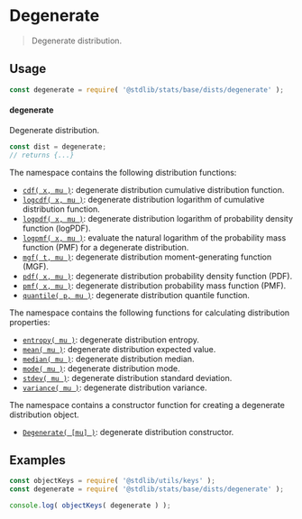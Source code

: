 <!--

@license Apache-2.0

Copyright (c) 2018 The Stdlib Authors.

Licensed under the Apache License, Version 2.0 (the "License");
you may not use this file except in compliance with the License.
You may obtain a copy of the License at

   http://www.apache.org/licenses/LICENSE-2.0

Unless required by applicable law or agreed to in writing, software
distributed under the License is distributed on an "AS IS" BASIS,
WITHOUT WARRANTIES OR CONDITIONS OF ANY KIND, either express or implied.
See the License for the specific language governing permissions and
limitations under the License.

-->

# Degenerate

> Degenerate distribution.

<section class="usage">

## Usage

```javascript
const degenerate = require( '@stdlib/stats/base/dists/degenerate' );
```

#### degenerate

Degenerate distribution.

```javascript
const dist = degenerate;
// returns {...}
```

The namespace contains the following distribution functions:

<!-- <toc pattern="*+(cdf|pdf|pmf|mgf|quantile)*"> -->

<div class="namespace-toc">

-   <span class="signature">[`cdf( x, mu )`][@stdlib/stats/base/dists/degenerate/cdf]</span><span class="delimiter">: </span><span class="description">degenerate distribution cumulative distribution function.</span>
-   <span class="signature">[`logcdf( x, mu )`][@stdlib/stats/base/dists/degenerate/logcdf]</span><span class="delimiter">: </span><span class="description">degenerate distribution logarithm of cumulative distribution function.</span>
-   <span class="signature">[`logpdf( x, mu )`][@stdlib/stats/base/dists/degenerate/logpdf]</span><span class="delimiter">: </span><span class="description">degenerate distribution logarithm of probability density function (logPDF).</span>
-   <span class="signature">[`logpmf( x, mu )`][@stdlib/stats/base/dists/degenerate/logpmf]</span><span class="delimiter">: </span><span class="description">evaluate the natural logarithm of the probability mass function (PMF) for a degenerate distribution.</span>
-   <span class="signature">[`mgf( t, mu )`][@stdlib/stats/base/dists/degenerate/mgf]</span><span class="delimiter">: </span><span class="description">degenerate distribution moment-generating function (MGF).</span>
-   <span class="signature">[`pdf( x, mu )`][@stdlib/stats/base/dists/degenerate/pdf]</span><span class="delimiter">: </span><span class="description">degenerate distribution probability density function (PDF).</span>
-   <span class="signature">[`pmf( x, mu )`][@stdlib/stats/base/dists/degenerate/pmf]</span><span class="delimiter">: </span><span class="description">degenerate distribution probability mass function (PMF).</span>
-   <span class="signature">[`quantile( p, mu )`][@stdlib/stats/base/dists/degenerate/quantile]</span><span class="delimiter">: </span><span class="description">degenerate distribution quantile function.</span>

</div>

<!-- </toc> -->

The namespace contains the following functions for calculating distribution properties:

<!-- <toc pattern="*+(entropy|kurtosis|mean|median|mode|skewness|stdev|variance)*"> -->

<div class="namespace-toc">

-   <span class="signature">[`entropy( mu )`][@stdlib/stats/base/dists/degenerate/entropy]</span><span class="delimiter">: </span><span class="description">degenerate distribution entropy.</span>
-   <span class="signature">[`mean( mu )`][@stdlib/stats/base/dists/degenerate/mean]</span><span class="delimiter">: </span><span class="description">degenerate distribution expected value.</span>
-   <span class="signature">[`median( mu )`][@stdlib/stats/base/dists/degenerate/median]</span><span class="delimiter">: </span><span class="description">degenerate distribution median.</span>
-   <span class="signature">[`mode( mu )`][@stdlib/stats/base/dists/degenerate/mode]</span><span class="delimiter">: </span><span class="description">degenerate distribution mode.</span>
-   <span class="signature">[`stdev( mu )`][@stdlib/stats/base/dists/degenerate/stdev]</span><span class="delimiter">: </span><span class="description">degenerate distribution standard deviation.</span>
-   <span class="signature">[`variance( mu )`][@stdlib/stats/base/dists/degenerate/variance]</span><span class="delimiter">: </span><span class="description">degenerate distribution variance.</span>

</div>

<!-- </toc> -->

The namespace contains a constructor function for creating a degenerate distribution object.

<!-- <toc pattern="*ctor*"> -->

<div class="namespace-toc">

-   <span class="signature">[`Degenerate( [mu] )`][@stdlib/stats/base/dists/degenerate/ctor]</span><span class="delimiter">: </span><span class="description">degenerate distribution constructor.</span>

</div>

<!-- </toc> -->

</section>

<!-- /.usage -->

<section class="examples">

## Examples

<!-- TODO: better examples -->

<!-- eslint no-undef: "error" -->

```javascript
const objectKeys = require( '@stdlib/utils/keys' );
const degenerate = require( '@stdlib/stats/base/dists/degenerate' );

console.log( objectKeys( degenerate ) );
```

</section>

<!-- /.examples -->

<!-- Section for related `stdlib` packages. Do not manually edit this section, as it is automatically populated. -->

<section class="related">

</section>

<!-- /.related -->

<!-- Section for all links. Make sure to keep an empty line after the `section` element and another before the `/section` close. -->

<section class="links">

<!-- <toc-links> -->

[@stdlib/stats/base/dists/degenerate/ctor]: https://github.com/stdlib-js/stdlib/tree/develop/lib/node_modules/%40stdlib/stats/base/dists/degenerate/ctor

[@stdlib/stats/base/dists/degenerate/entropy]: https://github.com/stdlib-js/stdlib/tree/develop/lib/node_modules/%40stdlib/stats/base/dists/degenerate/entropy

[@stdlib/stats/base/dists/degenerate/mean]: https://github.com/stdlib-js/stdlib/tree/develop/lib/node_modules/%40stdlib/stats/base/dists/degenerate/mean

[@stdlib/stats/base/dists/degenerate/median]: https://github.com/stdlib-js/stdlib/tree/develop/lib/node_modules/%40stdlib/stats/base/dists/degenerate/median

[@stdlib/stats/base/dists/degenerate/mode]: https://github.com/stdlib-js/stdlib/tree/develop/lib/node_modules/%40stdlib/stats/base/dists/degenerate/mode

[@stdlib/stats/base/dists/degenerate/stdev]: https://github.com/stdlib-js/stdlib/tree/develop/lib/node_modules/%40stdlib/stats/base/dists/degenerate/stdev

[@stdlib/stats/base/dists/degenerate/variance]: https://github.com/stdlib-js/stdlib/tree/develop/lib/node_modules/%40stdlib/stats/base/dists/degenerate/variance

[@stdlib/stats/base/dists/degenerate/cdf]: https://github.com/stdlib-js/stdlib/tree/develop/lib/node_modules/%40stdlib/stats/base/dists/degenerate/cdf

[@stdlib/stats/base/dists/degenerate/logcdf]: https://github.com/stdlib-js/stdlib/tree/develop/lib/node_modules/%40stdlib/stats/base/dists/degenerate/logcdf

[@stdlib/stats/base/dists/degenerate/logpdf]: https://github.com/stdlib-js/stdlib/tree/develop/lib/node_modules/%40stdlib/stats/base/dists/degenerate/logpdf

[@stdlib/stats/base/dists/degenerate/logpmf]: https://github.com/stdlib-js/stdlib/tree/develop/lib/node_modules/%40stdlib/stats/base/dists/degenerate/logpmf

[@stdlib/stats/base/dists/degenerate/mgf]: https://github.com/stdlib-js/stdlib/tree/develop/lib/node_modules/%40stdlib/stats/base/dists/degenerate/mgf

[@stdlib/stats/base/dists/degenerate/pdf]: https://github.com/stdlib-js/stdlib/tree/develop/lib/node_modules/%40stdlib/stats/base/dists/degenerate/pdf

[@stdlib/stats/base/dists/degenerate/pmf]: https://github.com/stdlib-js/stdlib/tree/develop/lib/node_modules/%40stdlib/stats/base/dists/degenerate/pmf

[@stdlib/stats/base/dists/degenerate/quantile]: https://github.com/stdlib-js/stdlib/tree/develop/lib/node_modules/%40stdlib/stats/base/dists/degenerate/quantile

<!-- </toc-links> -->

</section>

<!-- /.links -->
